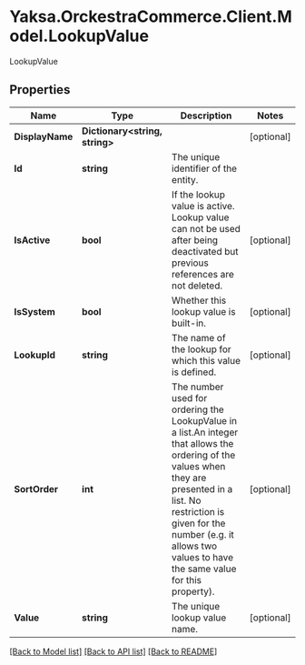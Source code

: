# Yaksa.OrckestraCommerce.Client.Model.LookupValue
LookupValue

## Properties

Name | Type | Description | Notes
------------ | ------------- | ------------- | -------------
**DisplayName** | **Dictionary&lt;string, string&gt;** |  | [optional] 
**Id** | **string** | The unique identifier of the entity. | 
**IsActive** | **bool** | If the lookup value is active. Lookup value can not be used after being deactivated but previous references are not deleted. | [optional] 
**IsSystem** | **bool** | Whether this lookup value is built-in. | [optional] 
**LookupId** | **string** | The name of the lookup for which this value is defined. | [optional] 
**SortOrder** | **int** | The number used for ordering the LookupValue in a list.An integer that allows the ordering of the values when they are presented in a list. No restriction is given for the number (e.g. it allows two values to have the same value for this property). | [optional] 
**Value** | **string** | The unique lookup value name. | [optional] 

[[Back to Model list]](../README.md#documentation-for-models) [[Back to API list]](../README.md#documentation-for-api-endpoints) [[Back to README]](../README.md)

